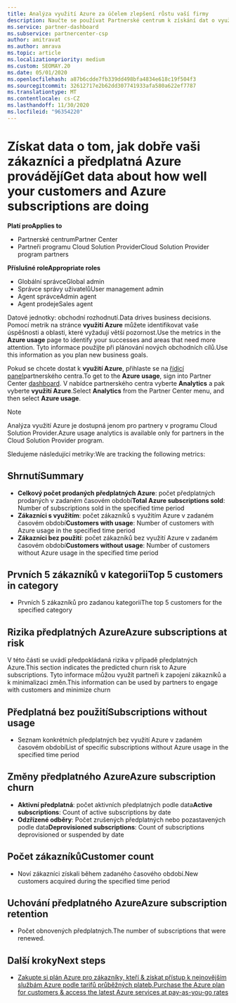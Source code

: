 ```yaml
---
title: Analýza využití Azure za účelem zlepšení růstu vaší firmy
description: Naučte se používat Partnerské centrum k získání dat o využití předplatných Azure vašich zákazníků. Data zahrnují předplatná prodávaná, ohrožená a používána.
ms.service: partner-dashboard
ms.subservice: partnercenter-csp
author: amitravat
ms.author: amrava
ms.topic: article
ms.localizationpriority: medium
ms.custom: SEOMAY.20
ms.date: 05/01/2020
ms.openlocfilehash: a87b6cdde7fb339dd498bfa4834e618c19f504f3
ms.sourcegitcommit: 32612717e2b62dd307741933afa580a622ef7787
ms.translationtype: MT
ms.contentlocale: cs-CZ
ms.lasthandoff: 11/30/2020
ms.locfileid: "96354220"
---
```

# <a name="get-data-about-how-well-your-customers-and-azure-subscriptions-are-doing"></a><span data-ttu-id="b2e2c-104">Získat data o tom, jak dobře vaši zákazníci a předplatná Azure provádějí</span><span class="sxs-lookup"><span data-stu-id="b2e2c-104">Get data about how well your customers and Azure subscriptions are doing</span></span>

<span data-ttu-id="b2e2c-105">**Platí pro**</span><span class="sxs-lookup"><span data-stu-id="b2e2c-105">**Applies to**</span></span>

- <span data-ttu-id="b2e2c-106">Partnerské centrum</span><span class="sxs-lookup"><span data-stu-id="b2e2c-106">Partner Center</span></span>
- <span data-ttu-id="b2e2c-107">Partneři programu Cloud Solution Provider</span><span class="sxs-lookup"><span data-stu-id="b2e2c-107">Cloud Solution Provider program partners</span></span>

<span data-ttu-id="b2e2c-108">**Příslušné role**</span><span class="sxs-lookup"><span data-stu-id="b2e2c-108">**Appropriate roles**</span></span>

- <span data-ttu-id="b2e2c-109">Globální správce</span><span class="sxs-lookup"><span data-stu-id="b2e2c-109">Global admin</span></span>
- <span data-ttu-id="b2e2c-110">Správce správy uživatelů</span><span class="sxs-lookup"><span data-stu-id="b2e2c-110">User management admin</span></span>
- <span data-ttu-id="b2e2c-111">Agent správce</span><span class="sxs-lookup"><span data-stu-id="b2e2c-111">Admin agent</span></span>
- <span data-ttu-id="b2e2c-112">Agent prodeje</span><span class="sxs-lookup"><span data-stu-id="b2e2c-112">Sales agent</span></span>

<span data-ttu-id="b2e2c-113">Datové jednotky: obchodní rozhodnutí.</span><span class="sxs-lookup"><span data-stu-id="b2e2c-113">Data drives business decisions.</span></span> <span data-ttu-id="b2e2c-114">Pomocí metrik na stránce **využití Azure** můžete identifikovat vaše úspěšnosti a oblasti, které vyžadují větší pozornost.</span><span class="sxs-lookup"><span data-stu-id="b2e2c-114">Use the metrics in the **Azure usage** page to identify your successes and areas that need more attention.</span></span> <span data-ttu-id="b2e2c-115">Tyto informace použijte při plánování nových obchodních cílů.</span><span class="sxs-lookup"><span data-stu-id="b2e2c-115">Use this information as you plan new business goals.</span></span>

<span data-ttu-id="b2e2c-116">Pokud se chcete dostat k **využití Azure**, přihlaste se na [řídicí panel](https://partner.microsoft.com/dashboard)partnerského centra.</span><span class="sxs-lookup"><span data-stu-id="b2e2c-116">To get to the **Azure usage**, sign into Partner Center [dashboard](https://partner.microsoft.com/dashboard).</span></span> <span data-ttu-id="b2e2c-117">V nabídce partnerského centra vyberte **Analytics** a pak vyberte **využití Azure**.</span><span class="sxs-lookup"><span data-stu-id="b2e2c-117">Select **Analytics** from the Partner Center menu, and then select **Azure usage**.</span></span>

> [!NOTE]
> <span data-ttu-id="b2e2c-118">Analýza využití Azure je dostupná jenom pro partnery v programu Cloud Solution Provider.</span><span class="sxs-lookup"><span data-stu-id="b2e2c-118">Azure usage analytics is available only for partners in the Cloud Solution Provider program.</span></span>

<span data-ttu-id="b2e2c-119">Sledujeme následující metriky:</span><span class="sxs-lookup"><span data-stu-id="b2e2c-119">We are tracking the following metrics:</span></span>

## <a name="summary"></a><span data-ttu-id="b2e2c-120">Shrnutí</span><span class="sxs-lookup"><span data-stu-id="b2e2c-120">Summary</span></span>

- <span data-ttu-id="b2e2c-121">**Celkový počet prodaných předplatných Azure**: počet předplatných prodaných v zadaném časovém období</span><span class="sxs-lookup"><span data-stu-id="b2e2c-121">**Total Azure subscriptions sold**: Number of subscriptions sold in the specified time period</span></span>  
- <span data-ttu-id="b2e2c-122">**Zákazníci s využitím**: počet zákazníků s využitím Azure v zadaném časovém období</span><span class="sxs-lookup"><span data-stu-id="b2e2c-122">**Customers with usage**: Number of customers with Azure usage in the specified time period</span></span>  
- <span data-ttu-id="b2e2c-123">**Zákazníci bez použití**: počet zákazníků bez využití Azure v zadaném časovém období</span><span class="sxs-lookup"><span data-stu-id="b2e2c-123">**Customers without usage**: Number of customers without Azure usage in the specified time period</span></span>  

## <a name="top-5-customers-in-category"></a><span data-ttu-id="b2e2c-124">Prvních 5 zákazníků v kategorii</span><span class="sxs-lookup"><span data-stu-id="b2e2c-124">Top 5 customers in category</span></span>

- <span data-ttu-id="b2e2c-125">Prvních 5 zákazníků pro zadanou kategorii</span><span class="sxs-lookup"><span data-stu-id="b2e2c-125">The top 5 customers for the specified category</span></span>  

## <a name="azure-subscriptions-at-risk"></a><span data-ttu-id="b2e2c-126">Rizika předplatných Azure</span><span class="sxs-lookup"><span data-stu-id="b2e2c-126">Azure subscriptions at risk</span></span>

<span data-ttu-id="b2e2c-127">V této části se uvádí předpokládaná rizika v případě předplatných Azure.</span><span class="sxs-lookup"><span data-stu-id="b2e2c-127">This section indicates the predicted churn risk to Azure subscriptions.</span></span> <span data-ttu-id="b2e2c-128">Tyto informace můžou využít partneři k zapojení zákazníků a k minimalizaci změn.</span><span class="sxs-lookup"><span data-stu-id="b2e2c-128">This information can be used by partners to engage with customers and minimize churn</span></span>

## <a name="subscriptions-without-usage"></a><span data-ttu-id="b2e2c-129">Předplatná bez použití</span><span class="sxs-lookup"><span data-stu-id="b2e2c-129">Subscriptions without usage</span></span>

- <span data-ttu-id="b2e2c-130">Seznam konkrétních předplatných bez využití Azure v zadaném časovém období</span><span class="sxs-lookup"><span data-stu-id="b2e2c-130">List of specific subscriptions without Azure usage in the specified time period</span></span>  

## <a name="azure-subscription-churn"></a><span data-ttu-id="b2e2c-131">Změny předplatného Azure</span><span class="sxs-lookup"><span data-stu-id="b2e2c-131">Azure subscription churn</span></span>

- <span data-ttu-id="b2e2c-132">**Aktivní předplatná**: počet aktivních předplatných podle data</span><span class="sxs-lookup"><span data-stu-id="b2e2c-132">**Active subscriptions**: Count of active subscriptions by date</span></span>  
- <span data-ttu-id="b2e2c-133">**Odzřízené odběry**: Počet zrušených předplatných nebo pozastavených podle data</span><span class="sxs-lookup"><span data-stu-id="b2e2c-133">**Deprovisioned subscriptions**: Count of subscriptions deprovisioned or suspended by date</span></span>  

## <a name="customer-count"></a><span data-ttu-id="b2e2c-134">Počet zákazníků</span><span class="sxs-lookup"><span data-stu-id="b2e2c-134">Customer count</span></span>

- <span data-ttu-id="b2e2c-135">Noví zákazníci získali během zadaného časového období.</span><span class="sxs-lookup"><span data-stu-id="b2e2c-135">New customers acquired during the specified time period</span></span>  

## <a name="azure-subscription-retention"></a><span data-ttu-id="b2e2c-136">Uchování předplatného Azure</span><span class="sxs-lookup"><span data-stu-id="b2e2c-136">Azure subscription retention</span></span>

- <span data-ttu-id="b2e2c-137">Počet obnovených předplatných.</span><span class="sxs-lookup"><span data-stu-id="b2e2c-137">The number of subscriptions that were renewed.</span></span>

 ## <a name="next-steps"></a><span data-ttu-id="b2e2c-138">Další kroky</span><span class="sxs-lookup"><span data-stu-id="b2e2c-138">Next steps</span></span>

- [<span data-ttu-id="b2e2c-139">Zakupte si plán Azure pro zákazníky, kteří & získat přístup k nejnovějším službám Azure podle tarifů průběžných plateb.</span><span class="sxs-lookup"><span data-stu-id="b2e2c-139">Purchase the Azure plan for customers & access the latest Azure services at pay-as-you-go rates</span></span>](purchase-azure-plan.md)
